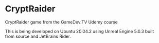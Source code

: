 # CryptRaider
CryptRaider game from the GameDev.TV Udemy course

This is being developed on Ubuntu 20.04.2 using Unreal Engine 5.0.3 built from source and JetBrains Rider.


